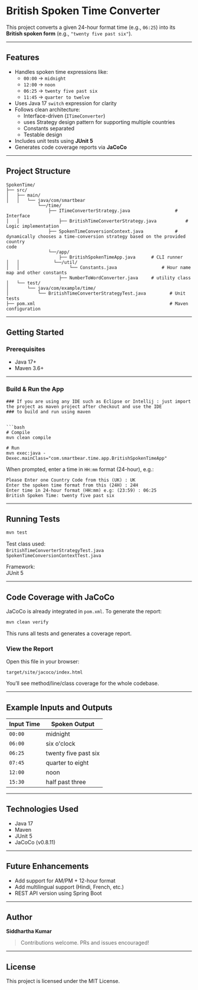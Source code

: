 # British Spoken Time Converter

This project converts a given 24-hour format time (e.g., `06:25`) into its **British spoken form** (e.g., `"twenty five past six"`).

---

## Features

- Handles spoken time expressions like:
  - `00:00` → `midnight`
  - `12:00` → `noon`
  - `06:25` → `twenty five past six`
  - `11:45` → `quarter to twelve`
- Uses Java 17 `switch` expression for clarity
- Follows clean architecture:
  - Interface-driven (`ITimeConverter`)
  - uses Strategy design pattern for supporting multiple countries
  - Constants separated
  - Testable design
- Includes unit tests using **JUnit 5**
- Generates code coverage reports via **JaCoCo**

---

## Project Structure

```
SpokenTime/
├── src/
│   ├── main/
│   │   └── java/com/smartbear
			└──/time/
				├── ITimeConverterStrategy.java             	# Interface
│   │       		├── BritishTimeConverterStrategy.java       	# Logic implementation
				├──	SpokenTimeConversionContext.java			# dynamically chooses a time-conversion strategy based on the provided country 																  code
				└──/app/
					├── BritishSpokenTimeApp.java      # CLI runner
│   │             └──/util/   
│   │       			└── Constants.java                 # Hour name map and other constants
					├── NumberToWordConverter.java     # utility class	
│   └── test/
│       └── java/com/example/time/
│           └── BritishTimeConverterStrategyTest.java         # Unit tests
├── pom.xml                                                   # Maven configuration
```

---

## Getting Started

### Prerequisites

- Java 17+
- Maven 3.6+

---

### Build & Run the App

``` IDE
### If you are using any IDE such as Eclipse or Intellij : just import the project as maven project after checkout and use the IDE 
### to build and run using maven

 
```bash
# Compile
mvn clean compile

# Run
mvn exec:java -Dexec.mainClass="com.smartbear.time.app.BritishSpokenTimeApp"
```

When prompted, enter a time in `HH:mm` format (24-hour), e.g.:

```text
Please Enter one Country Code from this (UK) : UK
Enter the spoken time format from this (24H) : 24H
Enter time in 24-hour format (HH:mm) e.g: (23:59) : 06:25
British Spoken Time: twenty five past six
```

---

## Running Tests

```bash
mvn test
```

Test class used:  
️`BritishTimeConverterStrategyTest.java`
`SpokenTimeConversionContextTest.java`

Framework:  
️ JUnit 5

---

## Code Coverage with JaCoCo

JaCoCo is already integrated in `pom.xml`. To generate the report:

```bash
mvn clean verify
```

This runs all tests and generates a coverage report.

### View the Report

Open this file in your browser:

```
target/site/jacoco/index.html
```

You’ll see method/line/class coverage for the whole codebase.

---

## Example Inputs and Outputs

| Input Time | Spoken Output           |
|------------|--------------------------|
| `00:00`    | midnight                 |
| `06:00`    | six o'clock              |
| `06:25`    | twenty five past six     |
| `07:45`    | quarter to eight         |
| `12:00`    | noon                     |
| `15:30`    | half past three          |

---

## Technologies Used

- Java 17
- Maven
- JUnit 5
- JaCoCo (v0.8.11)

---

## Future Enhancements

- Add support for AM/PM + 12-hour format
- Add multilingual support (Hindi, French, etc.)
- REST API version using Spring Boot

---

## Author

**Siddhartha Kumar**

> Contributions welcome. PRs and issues encouraged!

---

## License

This project is licensed under the MIT License.
